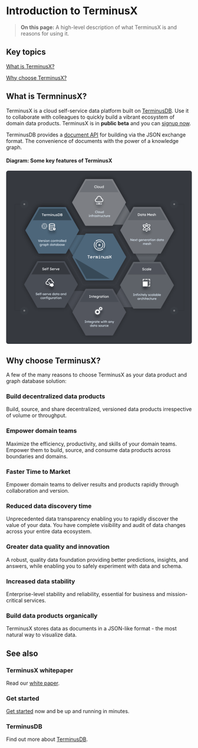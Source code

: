 # Introduction to TerminusX

> **On this page:** A high-level description of what TerminusX is and reasons for using it.

## Key topics

[What is TerminusX?](#what-is-terminusx)

[Why choose TerminusX?](#why-choose-terminusx)

## What is TermninusX?

TerminusX is a cloud self-service data platform built on [TerminusDB](overviews/introduction). Use it to collaborate with colleagues to quickly build a vibrant ecosystem of domain data products. TerminusX is in **public beta** and you can [signup now](https://dashboard.terminusdb.com/).

TerminusDB provides a [document API](reference/reference-document-interface) for building via the JSON exchange format. The convenience of documents with the power of a knowledge graph.

#### Diagram: Some key features of TerminusX

![What is TerminusX](../../img/diagrams/terminusx-what-is-it.png "Some key features of TerminusX")

## Why choose TerminusX?

A few of the many reasons to choose TerminusX as your data product and graph database solution:  

### Build decentralized data products

Build, source, and share decentralized, versioned data products irrespective of volume or throughput. 
 
### Empower domain teams

Maximize the efficiency, productivity, and skills of your domain teams. Empower them to build, source, and consume data products across boundaries and domains.  

### Faster Time to Market

Empower domain teams to deliver results and products rapidly through collaboration and version.

### Reduced data discovery time 

Unprecedented data transparency enabling you to rapidly discover the value of your data. You have complete visibility and audit of data changes across your entire data ecosystem.

### Greater data quality and innovation

A robust, quality data foundation providing better predictions, insights, and answers, while enabling you to safely experiment with data and schema.

### Increased data stability

Enterprise-level stability and reliability, essential for business and mission-critical services.

### Build data products organically 

TerminusX stores data as documents in a JSON-like format - the most natural way to visualize data.

## See also

### TerminusX whitepaper

Read our [white paper](https://landing.terminusdb.com/terminusx-whitepaper).

### Get started

[Get started](terminusx/get-started) now and be up and running in minutes.

### TerminusDB

Find out more about [TerminusDB](overviews/introduction).